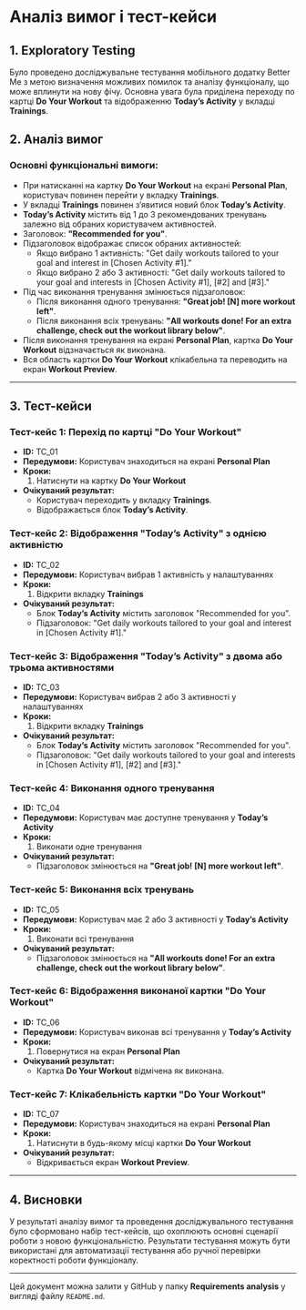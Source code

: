 # Аналіз вимог і тест-кейси

## 1. Exploratory Testing
Було проведено досліджувальне тестування мобільного додатку Better Me з метою визначення можливих помилок та аналізу функціоналу, що може вплинути на нову фічу. Основна увага була приділена переходу по картці **Do Your Workout** та відображенню **Today’s Activity** у вкладці **Trainings**.

## 2. Аналіз вимог
### Основні функціональні вимоги:
- При натисканні на картку **Do Your Workout** на екрані **Personal Plan**, користувач повинен перейти у вкладку **Trainings**.
- У вкладці **Trainings** повинен з’явитися новий блок **Today’s Activity**.
- **Today’s Activity** містить від 1 до 3 рекомендованих тренувань залежно від обраних користувачем активностей.
- Заголовок: **"Recommended for you"**.
- Підзаголовок відображає список обраних активностей:
  - Якщо вибрано 1 активність: "Get daily workouts tailored to your goal and interest in [Chosen Activity #1]."
  - Якщо вибрано 2 або 3 активності: "Get daily workouts tailored to your goal and interests in [Chosen Activity #1], [#2] and [#3]."
- Під час виконання тренування змінюється підзаголовок:
  - Після виконання одного тренування: **"Great job! [N] more workout left"**.
  - Після виконання всіх тренувань: **"All workouts done! For an extra challenge, check out the workout library below"**.
- Після виконання тренування на екрані **Personal Plan**, картка **Do Your Workout** відзначається як виконана.
- Вся область картки **Do Your Workout** клікабельна та переводить на екран **Workout Preview**.

---

## 3. Тест-кейси

### **Тест-кейс 1: Перехід по картці "Do Your Workout"**
- **ID:** TC_01
- **Передумови:** Користувач знаходиться на екрані **Personal Plan**
- **Кроки:**
  1. Натиснути на картку **Do Your Workout**
- **Очікуваний результат:**
  - Користувач переходить у вкладку **Trainings**.
  - Відображається блок **Today’s Activity**.

### **Тест-кейс 2: Відображення "Today’s Activity" з однією активністю**
- **ID:** TC_02
- **Передумови:** Користувач вибрав 1 активність у налаштуваннях
- **Кроки:**
  1. Відкрити вкладку **Trainings**
- **Очікуваний результат:**
  - Блок **Today’s Activity** містить заголовок "Recommended for you".
  - Підзаголовок: "Get daily workouts tailored to your goal and interest in [Chosen Activity #1]."

### **Тест-кейс 3: Відображення "Today’s Activity" з двома або трьома активностями**
- **ID:** TC_03
- **Передумови:** Користувач вибрав 2 або 3 активності у налаштуваннях
- **Кроки:**
  1. Відкрити вкладку **Trainings**
- **Очікуваний результат:**
  - Блок **Today’s Activity** містить заголовок "Recommended for you".
  - Підзаголовок: "Get daily workouts tailored to your goal and interests in [Chosen Activity #1], [#2] and [#3]."

### **Тест-кейс 4: Виконання одного тренування**
- **ID:** TC_04
- **Передумови:** Користувач має доступне тренування у **Today’s Activity**
- **Кроки:**
  1. Виконати одне тренування
- **Очікуваний результат:**
  - Підзаголовок змінюється на **"Great job! [N] more workout left"**.

### **Тест-кейс 5: Виконання всіх тренувань**
- **ID:** TC_05
- **Передумови:** Користувач має 2 або 3 активності у **Today’s Activity**
- **Кроки:**
  1. Виконати всі тренування
- **Очікуваний результат:**
  - Підзаголовок змінюється на **"All workouts done! For an extra challenge, check out the workout library below"**.

### **Тест-кейс 6: Відображення виконаної картки "Do Your Workout"**
- **ID:** TC_06
- **Передумови:** Користувач виконав всі тренування у **Today’s Activity**
- **Кроки:**
  1. Повернутися на екран **Personal Plan**
- **Очікуваний результат:**
  - Картка **Do Your Workout** відмічена як виконана.

### **Тест-кейс 7: Клікабельність картки "Do Your Workout"**
- **ID:** TC_07
- **Передумови:** Користувач знаходиться на екрані **Personal Plan**
- **Кроки:**
  1. Натиснути в будь-якому місці картки **Do Your Workout**
- **Очікуваний результат:**
  - Відкривається екран **Workout Preview**.

---

## 4. Висновки
У результаті аналізу вимог та проведення досліджувального тестування було сформовано набір тест-кейсів, що охоплюють основні сценарії роботи з новою функціональністю. Результати тестування можуть бути використані для автоматизації тестування або ручної перевірки коректності роботи функціоналу.

---

Цей документ можна залити у GitHub у папку **Requirements analysis** у вигляді файлу `README.md`.



